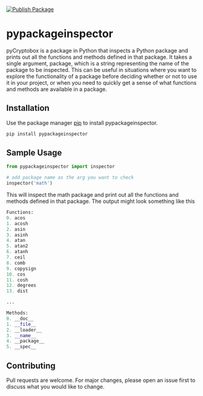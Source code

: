 [![Publish Package](https://github.com/LpCodes/pypackageinspector/actions/workflows/python-publish.yml/badge.svg)](https://github.com/LpCodes/pypackageinspector/actions/workflows/python-publish.yml)
# pypackageinspector

pyCryptobox is a package in Python that inspects a Python package and prints out all the functions and methods defined in that package. It takes a single argument, package, which is a string representing the name of the package to be inspected.
This can be useful in situations where you want to explore the functionality of a package before deciding whether or not to use it in your project, or when you need to quickly get a sense of what functions and methods are available in a package.

## Installation

Use the package manager [pip](https://pip.pypa.io/en/stable/) to install pypackageinspector.

```bash
pip install pypackageinspector
```

## Sample Usage

```python
from pypackageinspector import inspector

# add package name as the arg you want to check
inspector('math')


```

This will inspect the math package and print out all the functions and methods defined in that package. The output might look something like this

```python
Functions:
0. acos
1. acosh
2. asin
3. asinh
4. atan
5. atan2
6. atanh
7. ceil
8. comb
9. copysign
10. cos
11. cosh
12. degrees
13. dist

...

Methods:
0. __doc__
1. __file__
2. __loader__
3. __name__
4. __package__
5. __spec__


```

## Contributing

Pull requests are welcome. For major changes, please open an issue first
to discuss what you would like to change.
